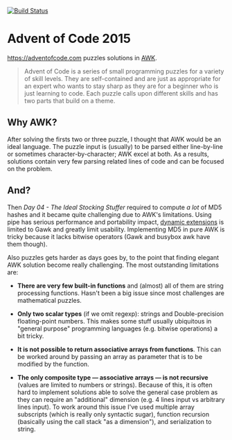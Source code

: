 [![Build Status](https://travis-ci.org/kAworu/adventofcode-2015.svg?branch=master)](https://travis-ci.org/kAworu/adventofcode-2015)

# Advent of Code 2015

https://adventofcode.com puzzles solutions in [AWK][].

> Advent of Code is a series of small programming puzzles for a variety of
> skill levels. They are self-contained and are just as appropriate for an
> expert who wants to stay sharp as they are for a beginner who is just
> learning to code. Each puzzle calls upon different skills and has two parts
> that build on a theme.

## Why AWK?

After solving the firsts two or three puzzle, I thought that AWK would be an
ideal language. The puzzle input is (usually) to be parsed either line-by-line
or sometimes character-by-character; AWK excel at both. As a results, solutions
contain very few parsing related lines of code and can be focused on the
problem.

## And?

Then _Day 04 - The Ideal Stocking Stuffer_ required to compute *a lot*
of MD5 hashes and it became quite challenging due to AWK's limitations. Using
pipe has serious performance and portability impact, [dynamic extensions][] is
limited to Gawk and greatly limit usability. Implementing MD5 in pure AWK is
tricky because it lacks bitwise operators (Gawk and busybox awk have them
though).

Also puzzles gets harder as days goes by, to the point that finding elegant AWK
solution become really challenging. The most outstanding limitations are:

- **There are very few built-in functions** and (almost) all of them are string
  processing functions. Hasn't been a big issue since most challenges are
  mathematical puzzles.

- **Only two scalar types** (if we omit regexp): strings and Double-precision
  floating-point numbers. This makes some stuff usually ubiquitous in "general
  purpose" programming languages (e.g. bitwise operations) a bit tricky.

- **It is not possible to return associative arrays from functions**. This can
  be worked around by passing an array as parameter that is to be modified by
  the function.

- **The only composite type — associative arrays — is not recursive** (values
  are limited to numbers or strings). Because of this, it is often hard to
  implement solutions able to solve the general case problem as they can
  require an "additional" dimension (e.g. 4 lines input vs arbitrary lines
  input). To work around this issue I've used multiple array subscripts (which
  is really only syntactic sugar), function recursion (basically using the call
  stack "as a dimension"), and serialization to string.

[AWK]: https://en.wikipedia.org/wiki/AWK
[dynamic extensions]: https://www.gnu.org/software/gawk/manual/html_node/Dynamic-Extensions.html
